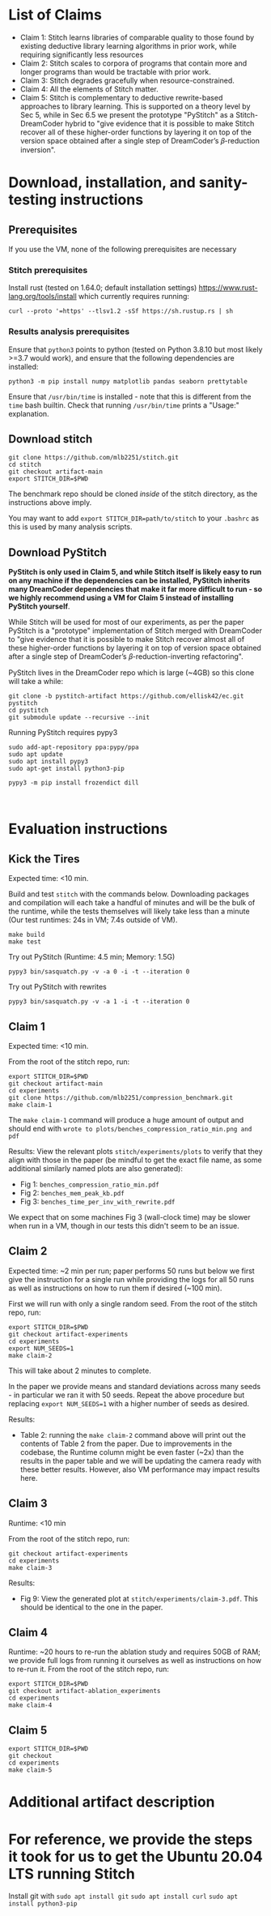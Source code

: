 

# List of Claims
- Claim 1: Stitch learns libraries of comparable quality to those found by existing deductive library learning algorithms in prior work, while requiring significantly less resources
- Claim 2: Stitch scales to corpora of programs that contain more and longer programs than would be tractable with prior work.
- Claim 3: Stitch degrades gracefully when resource-constrained.
- Claim 4: All the elements of Stitch matter.
- Claim 5: Stitch is complementary to deductive rewrite-based approaches to library learning. This is supported on a theory level by Sec 5, while in Sec 6.5 we present the prototype "PyStitch" as a Stitch-DreamCoder hybrid to "give evidence that it is possible to make Stitch recover all of these higher-order functions by layering it on top of the version space obtained after a single step of DreamCoder’s 𝛽-reduction inversion".

# Download, installation, and sanity-testing instructions


## Prerequisites

If you use the VM, none of the following prerequisites are necessary

### Stitch prerequisites

Install rust (tested on 1.64.0; default installation settings) https://www.rust-lang.org/tools/install which currently requires running:

`curl --proto '=https' --tlsv1.2 -sSf https://sh.rustup.rs | sh`


### Results analysis prerequisites
Ensure that `python3` points to python (tested on Python 3.8.10 but most likely >=3.7 would work), and ensure that the following dependencies are installed:
```
python3 -m pip install numpy matplotlib pandas seaborn prettytable
```

Ensure that `/usr/bin/time` is installed - note that this is different from the `time` bash builtin. Check that running `/usr/bin/time` prints a "Usage:" explanation.

## Download stitch
```
git clone https://github.com/mlb2251/stitch.git
cd stitch
git checkout artifact-main
export STITCH_DIR=$PWD
```
The benchmark repo should be cloned *inside* of the stitch directory, as the instructions above imply.

You may want to add `export STITCH_DIR=path/to/stitch` to your `.bashrc` as this is used by many analysis scripts.

## Download PyStitch
**PyStitch is only used in Claim 5, and while Stitch itself is likely easy to run on any machine if the dependencies can be installed, PyStitch inherits many DreamCoder dependencies that make it far more difficult to run - so we highly recommend using a VM for Claim 5 instead of installing PyStitch yourself**.

While Stitch will be used for most of our experiments, as per the paper PyStitch is a "prototype" implementation of Stitch merged with DreamCoder to "give evidence that it is possible to make Stitch recover almost all of these higher-order functions by layering it on top of version space obtained after a single step of
DreamCoder’s 𝛽-reduction-inverting refactoring". 

PyStitch lives in the DreamCoder repo which is large (~4GB) so this clone will take a while:
```
git clone -b pystitch-artifact https://github.com/ellisk42/ec.git pystitch
cd pystitch
git submodule update --recursive --init
```

Running PyStitch requires pypy3
```
sudo add-apt-repository ppa:pypy/ppa
sudo apt update
sudo apt install pypy3
sudo apt-get install python3-pip

pypy3 -m pip install frozendict dill



```


# Evaluation instructions

## Kick the Tires
Expected time: <10 min.

Build and test `stitch` with the commands below. Downloading packages and compilation will each take a handful of minutes and will be the bulk of the runtime, while the tests themselves will likely take less than a minute (Our test runtimes: 24s in VM; 7.4s outside of VM).

```
make build
make test
```



Try out PyStitch (Runtime: 4.5 min; Memory: 1.5G)
```
pypy3 bin/sasquatch.py -v -a 0 -i -t --iteration 0
```

Try out PyStitch with rewrites
```
pypy3 bin/sasquatch.py -v -a 1 -i -t --iteration 0
```



## Claim 1
Expected time: <10 min.

From the root of the stitch repo, run:
```
export STITCH_DIR=$PWD
git checkout artifact-main
cd experiments
git clone https://github.com/mlb2251/compression_benchmark.git
make claim-1
```

The `make claim-1` command will produce a huge amount of output and should end with `wrote to plots/benches_compression_ratio_min.png and pdf`

Results: View the relevant plots `stitch/experiments/plots` to verify that they align with those in the paper (be mindful to get the exact file name, as some additional similarly named plots are also generated):
- Fig 1: `benches_compression_ratio_min.pdf`
- Fig 2: `benches_mem_peak_kb.pdf`
- Fig 3: `benches_time_per_inv_with_rewrite.pdf`

We expect that on some machines Fig 3 (wall-clock time) may be slower when run in a VM, though in our tests this didn't seem to be an issue.

## Claim 2
Expected time: ~2 min per run; paper performs 50 runs but below we first give the instruction for a single run while providing the logs for all 50 runs as well as instructions on how to run them if desired (~100 min).


First we will run with only a single random seed. From the root of the stitch repo, run:
```
export STITCH_DIR=$PWD
git checkout artifact-experiments
cd experiments
export NUM_SEEDS=1
make claim-2
```
This will take about 2 minutes to complete.

In the paper we provide means and standard deviations across many seeds - in particular we ran it with 50 seeds. Repeat the above procedure but replacing `export NUM_SEEDS=1` with a higher number of seeds as desired.


Results:
- Table 2: running the `make claim-2` command above will print out the contents of Table 2 from the paper. Due to improvements in the codebase, the Runtime column might be even faster (~2x) than the results in the paper table and we will be updating the camera ready with these better results. However, also VM performance may impact results here.

## Claim 3
Runtime: <10 min

From the root of the stitch repo, run:
```
git checkout artifact-experiments
cd experiments
make claim-3
```

Results:
- Fig 9: View the generated plot at `stitch/experiments/claim-3.pdf`. This should be identical to the one in the paper.

## Claim 4
Runtime: ~20 hours to re-run the ablation study and requires 50GB of RAM; we provide full logs from running it ourselves as well as instructions on how to re-run it.
From the root of the stitch repo, run:
```
export STITCH_DIR=$PWD
git checkout artifact-ablation_experiments
cd experiments
make claim-4
```

## Claim 5

```
export STITCH_DIR=$PWD
git checkout
cd experiments
make claim-5
```




# Additional artifact description







# For reference, we provide the steps it took for us to get the Ubuntu 20.04 LTS running Stitch

Install git with
`sudo apt install git`
`sudo apt install curl`
`sudo apt install python3-pip`


